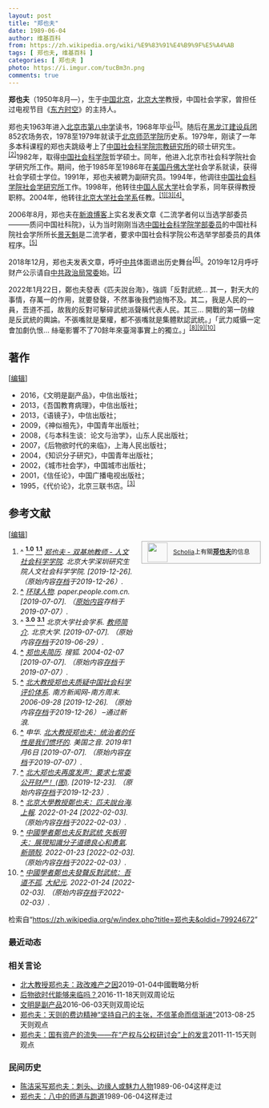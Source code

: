 ```yaml
---
layout: post
title: "郑也夫"
date: 1989-06-04
author: 维基百科
from: https://zh.wikipedia.org/wiki/%E9%83%91%E4%B9%9F%E5%A4%AB
tags: [ 郑也夫, 维基百科 ]
categories: [ 郑也夫 ]
photo: https://i.imgur.com/tucBm3n.png
comments: true
---
```

<div class="mw-content-ltr mw-parser-output" lang="zh" dir="ltr"><style data-mw-deduplicate="TemplateStyles:r83732082">.mw-parser-output .infobox-subbox{padding:0;border:none;margin:-3px;width:auto;min-width:100%;font-size:100%;clear:none;float:none;background-color:transparent}.mw-parser-output .infobox-3cols-child{margin:auto}.mw-parser-output .infobox .navbar{font-size:100%}body.skin-minerva .mw-parser-output .infobox-header,body.skin-minerva .mw-parser-output .infobox-subheader,body.skin-minerva .mw-parser-output .infobox-above,body.skin-minerva .mw-parser-output .infobox-title,body.skin-minerva .mw-parser-output .infobox-image,body.skin-minerva .mw-parser-output .infobox-full-data,body.skin-minerva .mw-parser-output .infobox-below{text-align:center}@media screen{html.skin-theme-clientpref-night .mw-parser-output .infobox-full-data:not(.notheme)>div:not(.notheme)[style]{background:#1f1f23!important;color:#f8f9fa}@media screen and (prefers-color-scheme:dark){html.skin-theme-clientpref-os .mw-parser-output .infobox-full-data:not(.notheme) div:not(.notheme){background:#1f1f23!important;color:#f8f9fa}}html.skin-theme-clientpref-night .mw-parser-output .infobox td div:not(.notheme)[style]{background:transparent!important;color:var(--color-base,#202122)}@media screen and (prefers-color-scheme:dark){html.skin-theme-clientpref-os .mw-parser-output .infobox td div:not(.notheme)[style]{background:transparent!important;color:var(--color-base,#202122)}}html.skin-theme-clientpref-night .mw-parser-output .infobox td div.NavHead:not(.notheme)[style]{background:transparent!important}}@media screen and (prefers-color-scheme:dark){html.skin-theme-clientpref-os .mw-parser-output .infobox td div.NavHead:not(.notheme)[style]{background:transparent!important}}@media(min-width:640px){body.skin--responsive .mw-parser-output .infobox-table{display:table!important}body.skin--responsive .mw-parser-output .infobox-table>caption{display:table-caption!important}body.skin--responsive .mw-parser-output .infobox-table>tbody{display:table-row-group}body.skin--responsive .mw-parser-output .infobox-table tr{display:table-row!important}body.skin--responsive .mw-parser-output .infobox-table th,body.skin--responsive .mw-parser-output .infobox-table td{padding-left:inherit;padding-right:inherit}}</style><link rel="mw-deduplicated-inline-style" href="mw-data:TemplateStyles:r83732082">
<p><b>郑也夫</b>（1950年8月<span class="useeditintro" title="Template:BLP editintro">—</span>），生于<a href="/wiki/%E4%B8%AD%E8%8F%AF%E4%BA%BA%E6%B0%91%E5%85%B1%E5%92%8C%E5%9C%8B" class="mw-redirect" title="中華人民共和國">中国</a><a href="/wiki/%E5%8C%97%E4%BA%AC" class="mw-redirect" title="北京">北京</a>，<a href="/wiki/%E5%8C%97%E4%BA%AC%E5%A4%A7%E5%AD%A6" title="北京大学">北京大学</a>教授，中国社会学家，曾担任过电视节目《<a href="/wiki/%E4%B8%9C%E6%96%B9%E6%97%B6%E7%A9%BA" title="东方时空">东方时空</a>》的主持人。
</p>
<div class="mw-heading mw-heading2"></div>
<p>郑也夫1963年进入<a href="/wiki/%E5%8C%97%E4%BA%AC%E5%B8%82%E7%AC%AC%E5%85%AB%E4%B8%AD%E5%AD%A6" title="北京市第八中学">北京市第八中学</a>读书，1968年毕业<sup id="cite_ref-pkusz_1-0" class="reference"><a href="#cite_note-pkusz-1"><span class="cite-bracket">[</span>1<span class="cite-bracket">]</span></a></sup>。随后在<a href="/wiki/%E9%BB%91%E9%BE%99%E6%B1%9F%E5%BB%BA%E8%AE%BE%E5%85%B5%E5%9B%A2" class="mw-redirect" title="黑龙江建设兵团">黑龙江建设兵团</a>852农场务农，1978至1979年就读于<a href="/wiki/%E5%8C%97%E4%BA%AC%E5%B8%AB%E7%AF%84%E5%AD%B8%E9%99%A2" class="mw-redirect" title="北京師範學院">北京师范学院</a>历史系。1979年，刚读了一年多本科课程的郑也夫跳级考上了<a href="/w/index.php?title=%E4%B8%AD%E5%9B%BD%E7%A4%BE%E4%BC%9A%E7%A7%91%E5%AD%A6%E9%99%A2%E5%AE%97%E6%95%99%E7%A0%94%E7%A9%B6%E6%89%80&amp;action=edit&amp;redlink=1" class="new" title="中国社会科学院宗教研究所（页面不存在）">中国社会科学院宗教研究所</a>的硕士研究生。<sup id="cite_ref-2" class="reference"><a href="#cite_note-2"><span class="cite-bracket">[</span>2<span class="cite-bracket">]</span></a></sup>1982年，取得<a href="/wiki/%E4%B8%AD%E5%9B%BD%E7%A4%BE%E4%BC%9A%E7%A7%91%E5%AD%A6%E9%99%A2" title="中国社会科学院">中国社会科学院</a>哲学硕士。同年，他进入北京市社会科学院社会学研究所工作。期间，他于1985年至1986年在<a href="/wiki/%E7%BE%8E%E5%9B%BD" title="美国">美国</a><a href="/wiki/%E4%B8%B9%E4%BD%9B%E5%A4%A7%E5%AD%B8" title="丹佛大學">丹佛大学</a>社会学系就读，获得社会学硕士学位。1991年，郑也夫被聘为副研究员。1994年，他调往<a href="/wiki/%E4%B8%AD%E5%9B%BD%E7%A4%BE%E4%BC%9A%E7%A7%91%E5%AD%A6%E9%99%A2%E7%A4%BE%E4%BC%9A%E5%AD%A6%E7%A0%94%E7%A9%B6%E6%89%80" title="中国社会科学院社会学研究所">中国社会科学院社会学研究所</a>工作。1998年，他转往<a href="/wiki/%E4%B8%AD%E5%9B%BD%E4%BA%BA%E6%B0%91%E5%A4%A7%E5%AD%A6" title="中国人民大学">中国人民大学</a>社会学系，同年获得教授职称。2004年，他转往<a href="/wiki/%E5%8C%97%E4%BA%AC%E5%A4%A7%E5%AD%A6%E7%A4%BE%E4%BC%9A%E5%AD%A6%E7%B3%BB" title="北京大学社会学系">北京大学社会学系</a>任教。<sup id="cite_ref-pkusz_1-1" class="reference"><a href="#cite_note-pkusz-1"><span class="cite-bracket">[</span>1<span class="cite-bracket">]</span></a></sup><sup id="cite_ref-bjdx_3-0" class="reference"><a href="#cite_note-bjdx-3"><span class="cite-bracket">[</span>3<span class="cite-bracket">]</span></a></sup><sup id="cite_ref-4" class="reference"><a href="#cite_note-4"><span class="cite-bracket">[</span>4<span class="cite-bracket">]</span></a></sup>。
</p><p>2006年8月，郑也夫在<a href="/wiki/%E6%96%B0%E6%B5%AA%E5%8D%9A%E5%AE%A2" title="新浪博客">新浪博客</a>上实名发表文章《二流学者何以当选学部委员———质问中国社科院》，认为当时刚刚当选<a href="/wiki/%E4%B8%AD%E5%9B%BD%E7%A4%BE%E4%BC%9A%E7%A7%91%E5%AD%A6%E9%99%A2%E5%AD%A6%E9%83%A8%E5%A7%94%E5%91%98" title="中国社会科学院学部委员">中国社会科学院学部委员</a>的中国社科院社会学所所长<a href="/wiki/%E6%99%AF%E5%A4%A9%E9%AD%81" title="景天魁">景天魁</a>是二流学者，要求中国社会科学院公布选举学部委员的具体程序。<sup id="cite_ref-5" class="reference"><a href="#cite_note-5"><span class="cite-bracket">[</span>5<span class="cite-bracket">]</span></a></sup>
</p><p>2018年12月，郑也夫发表文章，呼吁<a href="/wiki/%E4%B8%AD%E5%85%B1" class="mw-redirect" title="中共">中共</a>体面退出历史舞台<sup id="cite_ref-6" class="reference"><a href="#cite_note-6"><span class="cite-bracket">[</span>6<span class="cite-bracket">]</span></a></sup>。2019年12月呼吁财产公示请自<a href="/wiki/%E4%B8%AD%E5%85%B1%E6%94%BF%E6%B2%BB%E5%B1%80%E5%B8%B8%E5%A7%94" class="mw-redirect" title="中共政治局常委">中共政治局常委</a>始。<sup id="cite_ref-7" class="reference"><a href="#cite_note-7"><span class="cite-bracket">[</span>7<span class="cite-bracket">]</span></a></sup>
</p><p>2022年1月22日，鄭也夫發表《匹夫說台海》，強調「反對武統… 其一，對天大的事情，存萬一的作用，就要發聲，不然事後我們追悔不及。其二，我是人民的一員，吾道不孤，故我的反對可擊碎武統派聲稱代表人民。其三... 開戰的第一防線是反武統的輿論。不張嘴就是棄權，都不張嘴就是集體默認武統。」「武力威懾一定會加劇仇恨... 絲毫影響不了70餘年來臺灣事實上的獨立。」<sup id="cite_ref-8" class="reference"><a href="#cite_note-8"><span class="cite-bracket">[</span>8<span class="cite-bracket">]</span></a></sup><sup id="cite_ref-9" class="reference"><a href="#cite_note-9"><span class="cite-bracket">[</span>9<span class="cite-bracket">]</span></a></sup><sup id="cite_ref-10" class="reference"><a href="#cite_note-10"><span class="cite-bracket">[</span>10<span class="cite-bracket">]</span></a></sup>
</p>
<div class="mw-heading mw-heading2"><h2 id="著作"><span id=".E8.91.97.E4.BD.9C"></span>著作</h2><span class="mw-editsection"><span class="mw-editsection-bracket">[</span><a href="/w/index.php?title=%E9%83%91%E4%B9%9F%E5%A4%AB&amp;action=edit&amp;section=2" title="编辑章节：著作"><span>编辑</span></a><span class="mw-editsection-bracket">]</span></span></div>
<ul><li>2016，《文明是副产品》，中信出版社；</li>
<li>2013，《吾国教育病理》，中信出版社；</li>
<li>2013，《语镜子》，中信出版社；</li>
<li>2009，《神似祖先》，中国青年出版社；</li>
<li>2008，《与本科生谈：论文与治学》，山东人民出版社；</li>
<li>2007，《后物欲时代的来临》，上海人民出版社；</li>
<li>2004，《知识分子研究》，中国青年出版社；</li>
<li>2002，《城市社会学》，中国城市出版社；</li>
<li>2001，《信任论》，中国广播电视出版社；</li>
<li>1995，《代价论》，北京三联书店。<sup id="cite_ref-bjdx_3-1" class="reference"><a href="#cite_note-bjdx-3"><span class="cite-bracket">[</span>3<span class="cite-bracket">]</span></a></sup></li></ul>
<div class="mw-heading mw-heading2"><h2 id="参考文献"><span id=".E5.8F.82.E8.80.83.E6.96.87.E7.8C.AE"></span>参考文献</h2><span class="mw-editsection"><span class="mw-editsection-bracket">[</span><a href="/w/index.php?title=%E9%83%91%E4%B9%9F%E5%A4%AB&amp;action=edit&amp;section=3" title="编辑章节：参考文献"><span>编辑</span></a><span class="mw-editsection-bracket">]</span></span></div>
<style data-mw-deduplicate="TemplateStyles:r82655521">.mw-parser-output .side-box{margin:4px 0;box-sizing:border-box;border:1px solid #aaa;font-size:88%;line-height:1.25em;background-color:#f9f9f9;display:flow-root}.mw-parser-output .side-box-abovebelow,.mw-parser-output .side-box-text{padding:0.25em 0.9em}.mw-parser-output .side-box-image{padding:2px 0 2px 0.9em;text-align:center}.mw-parser-output .side-box-imageright{padding:2px 0.9em 2px 0;text-align:center}@media(min-width:500px){.mw-parser-output .side-box-flex{display:flex;align-items:center}.mw-parser-output .side-box-text{flex:1}}@media(min-width:720px){.mw-parser-output .side-box{width:238px}.mw-parser-output .side-box-right{clear:right;float:right;margin-left:1em}.mw-parser-output .side-box-left{margin-right:1em}}</style><div class="side-box metadata side-box-right"><style data-mw-deduplicate="TemplateStyles:r82655520">.mw-parser-output .plainlist ol,.mw-parser-output .plainlist ul{line-height:inherit;list-style:none;margin:0;padding:0}.mw-parser-output .plainlist ol li,.mw-parser-output .plainlist ul li{margin-bottom:0}</style>
<div class="side-box-flex">
<div class="side-box-image"><span class="noviewer" typeof="mw:File"><span><img alt="" src="//upload.wikimedia.org/wikipedia/commons/thumb/3/32/Scholia_logo.svg/40px-Scholia_logo.svg.png" decoding="async" width="40" height="39" class="mw-file-element" srcset="//upload.wikimedia.org/wikipedia/commons/thumb/3/32/Scholia_logo.svg/60px-Scholia_logo.svg.png 1.5x, //upload.wikimedia.org/wikipedia/commons/thumb/3/32/Scholia_logo.svg/80px-Scholia_logo.svg.png 2x" data-file-width="107" data-file-height="104"></span></span></div>
<div class="side-box-text plainlist"><a href="https://www.wikidata.org/wiki/Wikidata:Scholia/zh" class="extiw" title="d:Wikidata:Scholia/zh">Scholia</a>上有關<b><a href="https://iw.toolforge.org/scholia/author/Q67931594" class="extiw" title="toolforge:scholia/author/Q67931594">郑也夫</a></b>的信息</div></div>
</div>
<div class="reflist columns references-column-width" style="-moz-column-width: 30em; -webkit-column-width: 30em; column-width: 30em; list-style-type: decimal;">
<ol class="references">
<li id="cite_note-pkusz-1"><span class="mw-cite-backlink">^ <a href="#cite_ref-pkusz_1-0"><sup><b>1.0</b></sup></a> <a href="#cite_ref-pkusz_1-1"><sup><b>1.1</b></sup></a></span> <span class="reference-text"><cite class="citation web"><a rel="nofollow" class="external text" href="http://rw.pkusz.edu.cn/article-1506-34.html">郑也夫 - 双基地教师 - 人文社会科学学院</a>. 北京大学深圳研究生院人文社会科学学院.  <span class="reference-accessdate"> [<span class="nowrap">2019-12-26</span>]</span>. （原始内容<a rel="nofollow" class="external text" href="https://web.archive.org/web/20191226023632/http://rw.pkusz.edu.cn/article-1506-34.html">存档</a>于2019-12-26）.</cite><span title="ctx_ver=Z39.88-2004&amp;rfr_id=info%3Asid%2Fzh.wikipedia.org%3A%E9%83%91%E4%B9%9F%E5%A4%AB&amp;rft.atitle=%E9%83%91%E4%B9%9F%E5%A4%AB+-+%E5%8F%8C%E5%9F%BA%E5%9C%B0%E6%95%99%E5%B8%88+-+%E4%BA%BA%E6%96%87%E7%A4%BE%E4%BC%9A%E7%A7%91%E5%AD%A6%E5%AD%A6%E9%99%A2&amp;rft.genre=unknown&amp;rft.jtitle=%E5%8C%97%E4%BA%AC%E5%A4%A7%E5%AD%A6%E6%B7%B1%E5%9C%B3%E7%A0%94%E7%A9%B6%E7%94%9F%E9%99%A2%E4%BA%BA%E6%96%87%E7%A4%BE%E4%BC%9A%E7%A7%91%E5%AD%A6%E5%AD%A6%E9%99%A2&amp;rft_id=http%3A%2F%2Frw.pkusz.edu.cn%2Farticle-1506-34.html&amp;rft_val_fmt=info%3Aofi%2Ffmt%3Akev%3Amtx%3Ajournal" class="Z3988"><span style="display:none;">&nbsp;</span></span></span>
</li>
<li id="cite_note-2"><span class="mw-cite-backlink"><b><a href="#cite_ref-2">^</a></b></span> <span class="reference-text"><cite class="citation web"><a rel="nofollow" class="external text" href="https://web.archive.org/web/20190707115948/http://paper.people.com.cn/hqrw/html/2014-01/16/content_1378457.htm">环球人物</a>. paper.people.com.cn.  <span class="reference-accessdate"> [<span class="nowrap">2019-07-07</span>]</span>. （<a rel="nofollow" class="external text" href="http://paper.people.com.cn/hqrw/html/2014-01/16/content_1378457.htm">原始内容</a>存档于2019-07-07）.</cite><span title="ctx_ver=Z39.88-2004&amp;rfr_id=info%3Asid%2Fzh.wikipedia.org%3A%E9%83%91%E4%B9%9F%E5%A4%AB&amp;rft.atitle=%E7%8E%AF%E7%90%83%E4%BA%BA%E7%89%A9&amp;rft.genre=unknown&amp;rft.jtitle=paper.people.com.cn&amp;rft_id=http%3A%2F%2Fpaper.people.com.cn%2Fhqrw%2Fhtml%2F2014-01%2F16%2Fcontent_1378457.htm&amp;rft_val_fmt=info%3Aofi%2Ffmt%3Akev%3Amtx%3Ajournal" class="Z3988"><span style="display:none;">&nbsp;</span></span></span>
</li>
<li id="cite_note-bjdx-3"><span class="mw-cite-backlink">^ <a href="#cite_ref-bjdx_3-0"><sup><b>3.0</b></sup></a> <a href="#cite_ref-bjdx_3-1"><sup><b>3.1</b></sup></a></span> <span class="reference-text"><cite class="citation web">北京大学社会学系. <a rel="nofollow" class="external text" href="http://www.shehui.pku.edu.cn/sz/content.aspx?nodeid=586">教师简介</a>. 北京大学.  <span class="reference-accessdate"> [<span class="nowrap">2019-07-07</span>]</span>. （原始内容<a rel="nofollow" class="external text" href="https://web.archive.org/web/20190629211039/http://www.shehui.pku.edu.cn/sz/content.aspx?nodeid=586">存档</a>于2019-06-29）.</cite><span title="ctx_ver=Z39.88-2004&amp;rfr_id=info%3Asid%2Fzh.wikipedia.org%3A%E9%83%91%E4%B9%9F%E5%A4%AB&amp;rft.atitle=%E6%95%99%E5%B8%88%E7%AE%80%E4%BB%8B&amp;rft.au=%E5%8C%97%E4%BA%AC%E5%A4%A7%E5%AD%A6%E7%A4%BE%E4%BC%9A%E5%AD%A6%E7%B3%BB&amp;rft.genre=unknown&amp;rft.jtitle=%E5%8C%97%E4%BA%AC%E5%A4%A7%E5%AD%A6&amp;rft_id=http%3A%2F%2Fwww.shehui.pku.edu.cn%2Fsz%2Fcontent.aspx%3Fnodeid%3D586&amp;rft_val_fmt=info%3Aofi%2Ffmt%3Akev%3Amtx%3Ajournal" class="Z3988"><span style="display:none;">&nbsp;</span></span></span>
</li>
<li id="cite_note-4"><span class="mw-cite-backlink"><b><a href="#cite_ref-4">^</a></b></span> <span class="reference-text"><cite class="citation web"><a rel="nofollow" class="external text" href="http://auto.sohu.com/2004/02/07/29/article218972972.shtml">郑也夫简历</a>. 搜狐. 2004-02-07 <span class="reference-accessdate"> [<span class="nowrap">2019-07-07</span>]</span>. （原始内容<a rel="nofollow" class="external text" href="https://web.archive.org/web/20190707120610/http://auto.sohu.com/2004/02/07/29/article218972972.shtml">存档</a>于2019-07-07）.</cite><span title="ctx_ver=Z39.88-2004&amp;rfr_id=info%3Asid%2Fzh.wikipedia.org%3A%E9%83%91%E4%B9%9F%E5%A4%AB&amp;rft.atitle=%E9%83%91%E4%B9%9F%E5%A4%AB%E7%AE%80%E5%8E%86&amp;rft.date=2004-02-07&amp;rft.genre=unknown&amp;rft.jtitle=%E6%90%9C%E7%8B%90&amp;rft_id=http%3A%2F%2Fauto.sohu.com%2F2004%2F02%2F07%2F29%2Farticle218972972.shtml&amp;rft_val_fmt=info%3Aofi%2Ffmt%3Akev%3Amtx%3Ajournal" class="Z3988"><span style="display:none;">&nbsp;</span></span></span>
</li>
<li id="cite_note-5"><span class="mw-cite-backlink"><b><a href="#cite_ref-5">^</a></b></span> <span class="reference-text"><cite class="citation news"><a rel="nofollow" class="external text" href="http://news.sina.com.cn/c/2006-09-28/144110132435s.shtml">北大教授郑也夫质疑中国社会科学评价体系</a>. 南方新闻网-南方周末. 2006-09-28 <span class="reference-accessdate"> [<span class="nowrap">2019-12-26</span>]</span>. （原始内容<a rel="nofollow" class="external text" href="https://web.archive.org/web/20191226024307/http://news.sina.com.cn/c/2006-09-28/144110132435s.shtml">存档</a>于2019-12-26） –通过新浪.</cite><span title="ctx_ver=Z39.88-2004&amp;rfr_id=info%3Asid%2Fzh.wikipedia.org%3A%E9%83%91%E4%B9%9F%E5%A4%AB&amp;rft.atitle=%E5%8C%97%E5%A4%A7%E6%95%99%E6%8E%88%E9%83%91%E4%B9%9F%E5%A4%AB%E8%B4%A8%E7%96%91%E4%B8%AD%E5%9B%BD%E7%A4%BE%E4%BC%9A%E7%A7%91%E5%AD%A6%E8%AF%84%E4%BB%B7%E4%BD%93%E7%B3%BB&amp;rft.date=2006-09-28&amp;rft.genre=article&amp;rft.jtitle=%E5%8D%97%E6%96%B9%E6%96%B0%E9%97%BB%E7%BD%91-%E5%8D%97%E6%96%B9%E5%91%A8%E6%9C%AB&amp;rft_id=http%3A%2F%2Fnews.sina.com.cn%2Fc%2F2006-09-28%2F144110132435s.shtml&amp;rft_val_fmt=info%3Aofi%2Ffmt%3Akev%3Amtx%3Ajournal" class="Z3988"><span style="display:none;">&nbsp;</span></span></span>
</li>
<li id="cite_note-6"><span class="mw-cite-backlink"><b><a href="#cite_ref-6">^</a></b></span> <span class="reference-text"><cite class="citation news">申华. <a rel="nofollow" class="external text" href="https://www.voachinese.com/a/Peking-University-Professor-On-China-Political-Reform-20190106/4730770.html">北大教授郑也夫：统治者的任性是我们惯坏的</a>. 美国之音. 2019年1月6日 <span class="reference-accessdate"> [<span class="nowrap">2019-07-07</span>]</span>. （原始内容<a rel="nofollow" class="external text" href="https://web.archive.org/web/20190707121450/https://www.voachinese.com/a/Peking-University-Professor-On-China-Political-Reform-20190106/4730770.html">存档</a>于2019-07-07）.</cite><span title="ctx_ver=Z39.88-2004&amp;rfr_id=info%3Asid%2Fzh.wikipedia.org%3A%E9%83%91%E4%B9%9F%E5%A4%AB&amp;rft.atitle=%E5%8C%97%E5%A4%A7%E6%95%99%E6%8E%88%E9%83%91%E4%B9%9F%E5%A4%AB%EF%BC%9A%E7%BB%9F%E6%B2%BB%E8%80%85%E7%9A%84%E4%BB%BB%E6%80%A7%E6%98%AF%E6%88%91%E4%BB%AC%E6%83%AF%E5%9D%8F%E7%9A%84&amp;rft.au=%E7%94%B3%E5%8D%8E&amp;rft.date=2019-01-06&amp;rft.genre=article&amp;rft_id=https%3A%2F%2Fwww.voachinese.com%2Fa%2FPeking-University-Professor-On-China-Political-Reform-20190106%2F4730770.html&amp;rft_val_fmt=info%3Aofi%2Ffmt%3Akev%3Amtx%3Ajournal" class="Z3988"><span style="display:none;">&nbsp;</span></span></span>
</li>
<li id="cite_note-7"><span class="mw-cite-backlink"><b><a href="#cite_ref-7">^</a></b></span> <span class="reference-text"><cite class="citation web"><a rel="nofollow" class="external text" href="https://www.wenxuecity.com/news/2019/12/23/8967060.html">北大郑也夫再度发声：要求七常委公开财产！(图)</a>.  <span class="reference-accessdate"> [<span class="nowrap">2019-12-23</span>]</span>. （原始内容<a rel="nofollow" class="external text" href="https://web.archive.org/web/20191223191613/https://www.wenxuecity.com/news/2019/12/23/8967060.html">存档</a>于2019-12-23）.</cite><span title="ctx_ver=Z39.88-2004&amp;rfr_id=info%3Asid%2Fzh.wikipedia.org%3A%E9%83%91%E4%B9%9F%E5%A4%AB&amp;rft.btitle=%E5%8C%97%E5%A4%A7%E9%83%91%E4%B9%9F%E5%A4%AB%E5%86%8D%E5%BA%A6%E5%8F%91%E5%A3%B0%EF%BC%9A%E8%A6%81%E6%B1%82%E4%B8%83%E5%B8%B8%E5%A7%94%E5%85%AC%E5%BC%80%E8%B4%A2%E4%BA%A7%EF%BC%81%28%E5%9B%BE%29&amp;rft.genre=unknown&amp;rft_id=https%3A%2F%2Fwww.wenxuecity.com%2Fnews%2F2019%2F12%2F23%2F8967060.html&amp;rft_val_fmt=info%3Aofi%2Ffmt%3Akev%3Amtx%3Abook" class="Z3988"><span style="display:none;">&nbsp;</span></span></span>
</li>
<li id="cite_note-8"><span class="mw-cite-backlink"><b><a href="#cite_ref-8">^</a></b></span> <span class="reference-text"><cite class="citation news"><a rel="nofollow" class="external text" href="https://www.upmedia.mg/news_info.php?SerialNo=136171&amp;Type=2">北京大學教授鄭也夫：匹夫說台海</a>. <a href="/wiki/%E4%B8%8A%E5%A0%B1" title="上報">上報</a>. 2022-01-24 <span class="reference-accessdate"> [<span class="nowrap">2022-02-03</span>]</span>. （原始内容<a rel="nofollow" class="external text" href="https://web.archive.org/web/20220203141659/https://www.upmedia.mg/news_info.php?SerialNo=136171&amp;Type=2">存档</a>于2022-02-03）.</cite><span title="ctx_ver=Z39.88-2004&amp;rfr_id=info%3Asid%2Fzh.wikipedia.org%3A%E9%83%91%E4%B9%9F%E5%A4%AB&amp;rft.atitle=%E5%8C%97%E4%BA%AC%E5%A4%A7%E5%AD%B8%E6%95%99%E6%8E%88%E9%84%AD%E4%B9%9F%E5%A4%AB%EF%BC%9A%E5%8C%B9%E5%A4%AB%E8%AA%AA%E5%8F%B0%E6%B5%B7&amp;rft.date=2022-01-24&amp;rft.genre=article&amp;rft.jtitle=%E4%B8%8A%E5%A0%B1&amp;rft_id=https%3A%2F%2Fwww.upmedia.mg%2Fnews_info.php%3FSerialNo%3D136171%26Type%3D2&amp;rft_val_fmt=info%3Aofi%2Ffmt%3Akev%3Amtx%3Ajournal" class="Z3988"><span style="display:none;">&nbsp;</span></span></span>
</li>
<li id="cite_note-9"><span class="mw-cite-backlink"><b><a href="#cite_ref-9">^</a></b></span> <span class="reference-text"><cite class="citation news"><a rel="nofollow" class="external text" href="https://newtalk.tw/news/view/2022-01-23/700794?utm_source=dable&amp;utm_medium=referral">中國學者鄭也夫反對武統 矢板明夫：展現知識分子道德良心和勇氣</a>. <a href="/wiki/%E6%96%B0%E9%A0%AD%E6%AE%BC" class="mw-redirect" title="新頭殼">新頭殼</a>. 2022-01-23 <span class="reference-accessdate"> [<span class="nowrap">2022-02-03</span>]</span>. （原始内容<a rel="nofollow" class="external text" href="https://web.archive.org/web/20220203130626/https://newtalk.tw/news/view/2022-01-23/700794?utm_source=dable&amp;utm_medium=referral">存档</a>于2022-02-03）.</cite><span title="ctx_ver=Z39.88-2004&amp;rfr_id=info%3Asid%2Fzh.wikipedia.org%3A%E9%83%91%E4%B9%9F%E5%A4%AB&amp;rft.atitle=%E4%B8%AD%E5%9C%8B%E5%AD%B8%E8%80%85%E9%84%AD%E4%B9%9F%E5%A4%AB%E5%8F%8D%E5%B0%8D%E6%AD%A6%E7%B5%B1+%E7%9F%A2%E6%9D%BF%E6%98%8E%E5%A4%AB%EF%BC%9A%E5%B1%95%E7%8F%BE%E7%9F%A5%E8%AD%98%E5%88%86%E5%AD%90%E9%81%93%E5%BE%B7%E8%89%AF%E5%BF%83%E5%92%8C%E5%8B%87%E6%B0%A3&amp;rft.date=2022-01-23&amp;rft.genre=article&amp;rft.jtitle=%E6%96%B0%E9%A0%AD%E6%AE%BC&amp;rft_id=https%3A%2F%2Fnewtalk.tw%2Fnews%2Fview%2F2022-01-23%2F700794%3Futm_source%3Ddable%26utm_medium%3Dreferral&amp;rft_val_fmt=info%3Aofi%2Ffmt%3Akev%3Amtx%3Ajournal" class="Z3988"><span style="display:none;">&nbsp;</span></span></span>
</li>
<li id="cite_note-10"><span class="mw-cite-backlink"><b><a href="#cite_ref-10">^</a></b></span> <span class="reference-text"><cite class="citation news"><a rel="nofollow" class="external text" href="https://www.epochtimes.com/b5/22/1/24/n13525037.htm">中國學者鄭也夫發聲反對武統：吾道不孤</a>. <a href="/wiki/%E5%A4%A7%E7%B4%80%E5%85%83" class="mw-redirect" title="大紀元">大紀元</a>. 2022-01-24 <span class="reference-accessdate"> [<span class="nowrap">2022-02-03</span>]</span>. （原始内容<a rel="nofollow" class="external text" href="https://web.archive.org/web/20220203214223/https://www.epochtimes.com/b5/22/1/24/n13525037.htm">存档</a>于2022-02-03）.</cite><span title="ctx_ver=Z39.88-2004&amp;rfr_id=info%3Asid%2Fzh.wikipedia.org%3A%E9%83%91%E4%B9%9F%E5%A4%AB&amp;rft.atitle=%E4%B8%AD%E5%9C%8B%E5%AD%B8%E8%80%85%E9%84%AD%E4%B9%9F%E5%A4%AB%E7%99%BC%E8%81%B2%E5%8F%8D%E5%B0%8D%E6%AD%A6%E7%B5%B1%EF%BC%9A%E5%90%BE%E9%81%93%E4%B8%8D%E5%AD%A4&amp;rft.date=2022-01-24&amp;rft.genre=article&amp;rft.jtitle=%E5%A4%A7%E7%B4%80%E5%85%83&amp;rft_id=https%3A%2F%2Fwww.epochtimes.com%2Fb5%2F22%2F1%2F24%2Fn13525037.htm&amp;rft_val_fmt=info%3Aofi%2Ffmt%3Akev%3Amtx%3Ajournal" class="Z3988"><span style="display:none;">&nbsp;</span></span></span>
</li>
</ol></div>

<!-- 
NewPP limit report
Parsed by mw‐api‐ext.eqiad.main‐59b675554d‐vglc4
Cached time: 20240824155100
Cache expiry: 2592000
Reduced expiry: false
Complications: []
CPU time usage: 0.341 seconds
Real time usage: 0.452 seconds
Preprocessor visited node count: 3110/1000000
Post‐expand include size: 43441/2097152 bytes
Template argument size: 3543/2097152 bytes
Highest expansion depth: 13/100
Expensive parser function count: 11/500
Unstrip recursion depth: 0/20
Unstrip post‐expand size: 22378/5000000 bytes
Lua time usage: 0.194/10.000 seconds
Lua memory usage: 4424459/52428800 bytes
Number of Wikibase entities loaded: 1/400
-->
<!--
Transclusion expansion time report (%,ms,calls,template)
100.00%  380.962      1 -total
 41.31%  157.372      1 Template:Infobox_academic
 22.96%   87.486      1 Template:Reflist
 20.24%   77.111      3 Template:Infobox
 14.00%   53.324      5 Template:Cite_web
 12.31%   46.891      1 Template:Scholia
 12.20%   46.496      1 Template:Authority_control
 11.90%   45.337      1 Template:Infobox_person/core
 11.55%   44.004      1 Template:Side_box
  8.35%   31.798      1 Template:Bd
-->

<!-- Saved in parser cache with key zhwiki:pcache:idhash:6646596-0!canonical!zh and timestamp 20240824155100 and revision id 79924672. Rendering was triggered because: api-parse
 -->
</div><!--esi <esi:include src="/esitest-fa8a495983347898/content" /> --><noscript><img src="https://login.wikimedia.org/wiki/Special:CentralAutoLogin/start?type=1x1" alt="" width="1" height="1" style="border: none; position: absolute;"></noscript>
<div class="printfooter" data-nosnippet="">检索自“<a dir="ltr" href="https://zh.wikipedia.org/w/index.php?title=郑也夫&amp;oldid=79924672">https://zh.wikipedia.org/w/index.php?title=郑也夫&amp;oldid=79924672</a>”</div><div id="recent-news"><h3>最近动态</h3><ul></ul></div><div id="open-opinion"><h3>相关言论</h3><ul><li><a href="https://nodebe4.github.io/opinion/2019-01-04/%E5%8C%97%E5%A4%A7%E6%95%99%E6%8E%88%E9%83%91%E4%B9%9F%E5%A4%AB-%E6%94%BF%E6%94%B9%E9%9A%BE%E4%BA%A7%E4%B9%8B%E5%9B%A0/" title="">北大教授郑也夫：政改难产之因</a><time>2019-01-04</time><a class="tag">中國戰略分析</a></li>
<li><a href="https://nodebe4.github.io/opinion/2016-11-18/%E5%90%8E%E7%89%A9%E6%AC%B2%E6%97%B6%E4%BB%A3%E8%83%BD%E5%A4%9F%E6%9D%A5%E4%B8%B4%E5%90%97/" title="郑也夫">后物欲时代能够来临吗？</a><time>2016-11-18</time><a class="tag">天则双周论坛</a></li>
<li><a href="https://nodebe4.github.io/opinion/2016-06-03/%E6%96%87%E6%98%8E%E6%98%AF%E5%89%AF%E4%BA%A7%E5%93%81/" title="郑也夫">文明是副产品</a><time>2016-06-03</time><a class="tag">天则双周论坛</a></li>
<li><a href="https://nodebe4.github.io/opinion/2013-08-25/%E9%83%91%E4%B9%9F%E5%A4%AB-%E5%A4%A9%E5%88%99%E7%9A%84%E8%B4%B9%E8%BE%B9%E7%B2%BE%E7%A5%9E-%E5%9D%9A%E6%8C%81%E8%87%AA%E5%B7%B1%E7%9A%84%E4%B8%BB%E5%BC%A0-%E4%B8%8D%E4%BF%A1%E9%9D%A9%E5%91%BD%E8%80%8C%E4%BF%A1%E6%B8%90%E8%BF%9B/" title="郑也夫">郑也夫：天则的费边精神“坚持自己的主张，不信革命而信渐进”</a><time>2013-08-25</time><a class="tag">天则观点</a></li>
<li><a href="https://nodebe4.github.io/opinion/2011-11-15/%E9%83%91%E4%B9%9F%E5%A4%AB-%E5%9B%BD%E6%9C%89%E8%B5%84%E4%BA%A7%E7%9A%84%E6%B5%81%E5%A4%B1-%E5%9C%A8-%E4%BA%A7%E6%9D%83%E4%B8%8E%E5%85%AC%E6%9D%83%E7%A0%94%E8%AE%A8%E4%BC%9A-%E4%B8%8A%E7%9A%84%E5%8F%91%E8%A8%80/" title="郑也夫">郑也夫：国有资产的流失——在“产权与公权研讨会”上的发言</a><time>2011-11-15</time><a class="tag">天则观点</a></li>
</ul></div><div id="mjls-record"><h3>民间历史</h3><ul><li><a href="https://nodebe4.github.io/mjlsh/1989-06-04/%E9%99%88%E6%B4%81%E9%87%87%E5%86%99%E9%83%91%E4%B9%9F%E5%A4%AB-%E5%88%BA%E5%A4%B4-%E8%BE%B9%E7%BC%98%E4%BA%BA%E6%88%96%E9%AD%85%E5%8A%9B%E4%BA%BA%E7%89%A9/" title="陈洁采写郑也夫">陈洁采写郑也夫：刺头、边缘人或魅力人物</a><time>1989-06-04</time><a class="tag">这样走过</a></li>
<li><a href="https://nodebe4.github.io/mjlsh/1989-06-04/%E9%83%91%E4%B9%9F%E5%A4%AB-%E5%85%AB%E4%B8%AD%E7%9A%84%E5%B8%88%E9%81%93%E4%B8%8E%E8%B7%91%E9%81%93/" title="郑也夫">郑也夫：八中的师道与跑道</a><time>1989-06-04</time><a class="tag">这样走过</a></li>
</ul></div>
